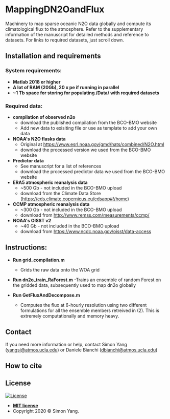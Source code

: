 # MappingDN2OandFlux
Machinery to map sparse oceanic N2O data globally and compute its climatological flux to the atmosphere. Refer to the supplementary information of the manuscript for detailed methods and reference to datasets. For links to required datasets, just scroll down.


## Installation and requirements
### System requirements:
- **Matlab 2018 or higher**
- **A lot of RAM (20Gb), 20 x pe if running in parallel**
- **~1 Tb space for storing for populating /Data/ with required datasets**
### Required data:
- **compilation of observed n2o**
   - download the published compilation from the BCO-BMO website
   - Add new data to exisiting file or use as template to add your own data
- **NOAA's N2O flasks data**
   - Original at https://www.esrl.noaa.gov/gmd/hats/combined/N2O.html
   - download the processed version we used from the BCO-BMO website
- **Predictor data**
   - See manuscript for a list of references
   - download the processed predictor data we used from the BCO-BMO website
- **ERA5 atmospheric reanalysis data**
   - ~500 Gb - not included in the BCO-BMO upload
   - download from the Climate Data Store (https://cds.climate.copernicus.eu/cdsapp#!/home)
- **CCMP atmospheric reanalysis data**  
   - ~300 Gb - not included in the BCO-BMO upload
   - download from http://www.remss.com/measurements/ccmp/
- **NOAA's OISST v2** 
   - ~40 Gb - not included in the BCO-BMO upload
   - download from https://www.ncdc.noaa.gov/oisst/data-access

## Instructions:
- **Run grid_compilation.m** 
   - Grids the raw data onto the WOA grid

- **Run dn2o_train_RaForest.m**
   -Trains an ensemble of random Forest on the gridded data, subsequently used to map dn2o globally

- **Run GetFluxAndDecompose.m**
   - Computes the flux at 6-hourly resolution using two different formulations for all the ensemble members retreived in (2). This is extremely computationally and memory heavy.

## Contact
If you need more information or help, contact Simon Yang (yangsi@atmos.ucla.edu) or Daniele Bianchi (dbianchi@atmos.ucla.edu)

## How to cite


## License
[![License](http://img.shields.io/:license-mit-blue.svg?style=flat-square)](http://badges.mit-license.org)

- **[MIT license](http://opensource.org/licenses/mit-license.php)**
- Copyright 2020 © Simon Yang.
